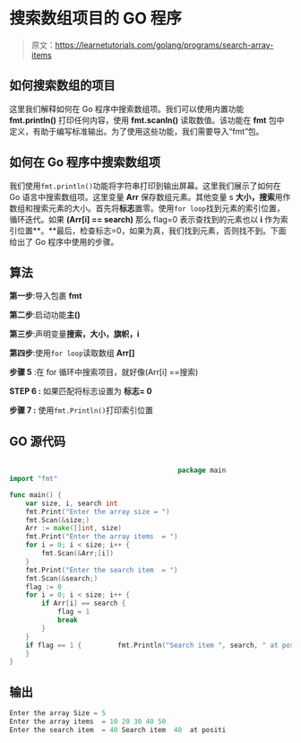 # 搜索数组项目的 GO 程序

> 原文：<https://learnetutorials.com/golang/programs/search-array-items>

## 如何搜索数组的项目

这里我们解释如何在 Go 程序中搜索数组项。我们可以使用内置功能 **fmt.println()** 打印任何内容，使用 **fmt.scanln()** 读取数值。该功能在 **fmt** 包中定义，有助于编写标准输出。为了使用这些功能，我们需要导入“fmt”包。

## 如何在 Go 程序中搜索数组项

我们使用`fmt.println()`功能将字符串打印到输出屏幕。这里我们展示了如何在 Go 语言中搜索数组项。这里变量 **Arr** 保存数组元素。其他变量 s **大小，搜索**用作数组和搜索元素的大小。首先将**标志**置零。使用`for loop`找到元素的索引位置，循环迭代。如果 **(Arr[i] == search)** 那么 flag=0 表示查找到的元素也以 **i** 作为索引位置**。**最后，检查标志=0，如果为真，我们找到元素，否则找不到。下面给出了 Go 程序中使用的步骤。

## 算法

**第一步**:导入包裹 **fmt**

**第二步**:启动功能**主()**

**第三步**:声明变量**搜索，大小，旗帜，i**

**第四步**:使用`for loop`读取数组 **Arr[]**

**步骤 5** :在 for 循环中搜索项目，就好像(Arr[i] ==搜索)

****STEP 6** :** 如果匹配将标志设置为 ****标志= 0****

****步骤 7** :** 使用`fmt.Println()`打印索引位置

## GO 源代码

```go

                                          package main
import "fmt"

func main() {
    var size, i, search int
    fmt.Print("Enter the array size = ")
    fmt.Scan(&size;)
    Arr := make([]int, size)
    fmt.Print("Enter the array items  = ")
    for i = 0; i < size; i++ {
        fmt.Scan(&Arr;[i])
    }
    fmt.Print("Enter the search item  = ")
    fmt.Scan(&search;)
    flag := 0
    for i = 0; i < size; i++ {
        if Arr[i] == search {
            flag = 1
            break
        }
    }
    if flag == 1 {         fmt.Println("Search item ", search, " at positiNot found the search item ")
    }
}

```

## 输出

```go
Enter the array Size = 5
Enter the array items  = 10 20 30 40 50
Enter the search item  = 40 Search item  40  at positi
```